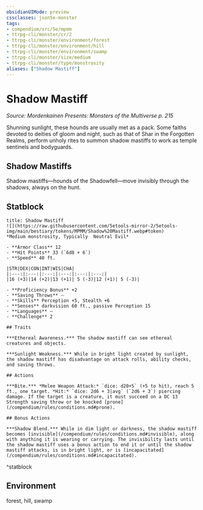 ```yaml
---
obsidianUIMode: preview
cssclasses: json5e-monster
tags:
- compendium/src/5e/mpmm
- ttrpg-cli/monster/cr/2
- ttrpg-cli/monster/environment/forest
- ttrpg-cli/monster/environment/hill
- ttrpg-cli/monster/environment/swamp
- ttrpg-cli/monster/size/medium
- ttrpg-cli/monster/type/monstrosity
aliases: ["Shadow Mastiff"]
---
```

# Shadow Mastiff
*Source: Mordenkainen Presents: Monsters of the Multiverse p. 215*  

Shunning sunlight, these hounds are usually met as a pack. Some faiths devoted to deities of gloom and night, such as that of Shar in the Forgotten Realms, perform unholy rites to summon shadow mastiffs to work as temple sentinels and bodyguards.

## Shadow Mastiffs

Shadow mastiffs—hounds of the Shadowfell—move invisibly through the shadows, always on the hunt.

## Statblock

```ad-statblock
title: Shadow Mastiff
![](https://raw.githubusercontent.com/5etools-mirror-2/5etools-img/main/bestiary/tokens/MPMM/Shadow%20Mastiff.webp#token)
*Medium monstrosity, Typically  Neutral Evil*

- **Armor Class** 12 
- **Hit Points** 33 (`6d8 + 6`)
- **Speed** 40 ft.

|STR|DEX|CON|INT|WIS|CHA|
|:---:|:---:|:---:|:---:|:---:|:---:|
|16 (+3)|14 (+2)|13 (+1)| 5 (-3)|12 (+1)| 5 (-3)|

- **Proficiency Bonus** +2
- **Saving Throws** ⏤
- **Skills** Perception +5, Stealth +6
- **Senses** darkvision 60 ft., passive Perception 15
- **Languages** —
- **Challenge** 2

## Traits

***Ethereal Awareness.*** The shadow mastiff can see ethereal creatures and objects.

***Sunlight Weakness.*** While in bright light created by sunlight, the shadow mastiff has disadvantage on attack rolls, ability checks, and saving throws.

## Actions

***Bite.*** *Melee Weapon Attack:* `dice: d20+5` (+5 to hit), reach 5 ft., one target. *Hit:* `dice: 2d6 + 3|avg` (`2d6 + 3`) piercing damage. If the target is a creature, it must succeed on a DC 13 Strength saving throw or be knocked [prone](/compendium/rules/conditions.md#prone).

## Bonus Actions

***Shadow Blend.*** While in dim light or darkness, the shadow mastiff becomes [invisible](/compendium/rules/conditions.md#invisible), along with anything it is wearing or carrying. The invisibility lasts until the shadow mastiff uses a bonus action to end it or until the shadow mastiff attacks, is in bright light, or is [incapacitated](/compendium/rules/conditions.md#incapacitated).
```
^statblock

## Environment

forest, hill, swamp